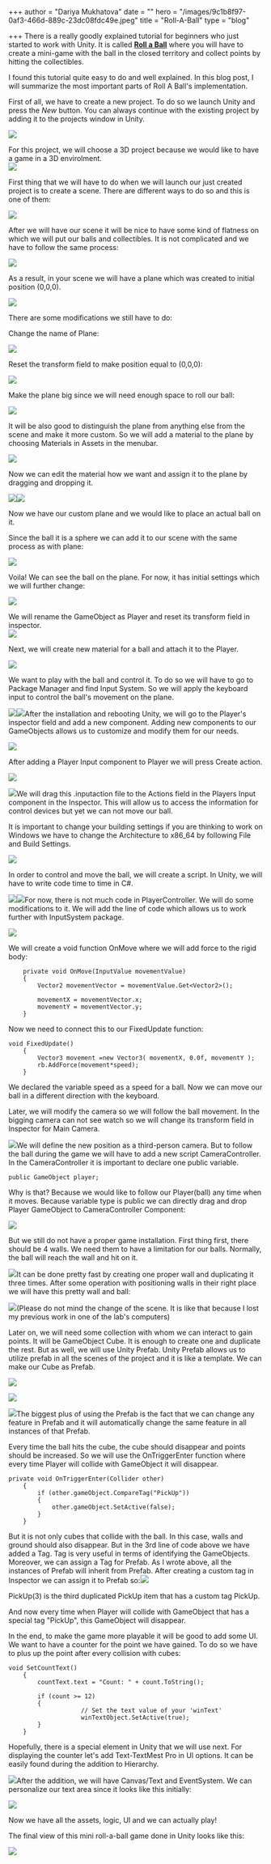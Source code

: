 +++
author = "Dariya Mukhatova"
date = ""
hero = "/images/9c1b8f97-0af3-466d-889c-23dc08fdc49e.jpeg"
title = "Roll-A-Ball"
type = "blog"

+++
There is a really goodly explained tutorial for beginners who just started to work with Unity. It is called [**Roll a Ball**](https://learn.unity.com/project/roll-a-ball) where you will have to create a mini-game with the ball in the closed territory and collect points by hitting the collectibles.

I found this tutorial quite easy to do and well explained. In this blog post, I will summarize the most important parts of Roll A Ball's implementation.

First of all, we have to create a new project. To do so we launch Unity and press the _New_ button. You can always continue with the existing project by adding it to the projects window in Unity.

![](/images/screenshot-2022-02-27-134851.png)

For this project, we will choose a 3D project because we would like to have a game in a 3D envirolment.  
![](/images/screenshot-2022-02-27-135158.png)

First thing that we will have to do when we will launch our just created project is to create a scene. There are different ways to do so and this is one of them:

![](/images/screenshot-2022-02-27-135615.png)

After we will have our scene it will be nice to have some kind of flatness on which we will put our balls and collectibles. It is not complicated and we have to follow the same process:

![](/images/5.png)

As a result, in your scene we will have a plane which was created to initial position (0,0,0).

![](/images/6.png)

There are some modifications we still have to do:

Change the name of Plane:

![](/images/7.png)

Reset the transform field to make position equal to (0,0,0):

![](/images/7-5.png)

Make the plane big since we will need enough space to roll our ball:

![](/images/8.png)

It will be also good to distinguish the plane from anything else from the scene and make it more custom. So we will add a material to the plane by choosing Materials in Assets in the menubar.

![](/images/10d.png)

Now we can edit the material how we want and assign it to the plane by dragging and dropping it.

![](/images/11.png)![](/images/12.png)

Now we have our custom plane and we would like to place an actual ball on it.

Since the ball it is a sphere we can add it to our scene with the same process as with plane:

![](/images/13.png)

Voila! We can see the ball on the plane. For now, it has initial settings which we will further change:

![](/images/15.png)

We will rename the GameObject as Player and reset its transform field in inspector.  
![](/images/14.png)

Next, we will create new material for a ball and attach it to the Player.

![](/images/16.png)

We want to play with the ball and control it. To do so we will have to go to Package Manager and find Input System. So we will apply the keyboard input to control the ball's movement on the plane.

![](/images/16-5.png)![](/images/17.png)After the installation and rebooting Unity, we will go to the Player's inspector field and add a new component. Adding new components to our GameObjects allows us to customize and modify them for our needs.

![](/images/18.png)

After adding a Player Input component to Player we will press Create action.

![](/images/2022-02-27-17-56-58.png)

![](/images/20.png)We will drag this .inputaction file to the Actions field in the Players Input component in the Inspector. This will allow us to access the information for control devices but yet we can not move our ball.

It is important to change your building settings if you are thinking to work on Windows we have to change the Architecture to x86_64 by following File and Build Settings.

![](/images/27.png)

In order to control and move the ball, we will create a script. In Unity, we will have to write code time to time in C#.

![](/images/22.png)![](/images/23.png)For now, there is not much code in PlayerController. We will do some modifications to it. We will add the line of code which allows us to work further with InputSystem package.

![](/images/24.png)

We will create a void function OnMove where we will add force to the rigid body:

        private void OnMove(InputValue movementValue)
        {
            Vector2 movementVector = movementValue.Get<Vector2>();
    
            movementX = movementVector.x;
            movementY = movementVector.y;
        }

Now we need to connect this to our FixedUpdate function:

    void FixedUpdate()
        {
            Vector3 movement =new Vector3( movementX, 0.0f, movementY );
            rb.AddForce(movement*speed);
        }

We declared the variable speed as a speed for a ball. Now we can move our ball in a different direction with the keyboard.

Later, we will modify the camera so we will follow the ball movement. In the bigging camera can not see watch so we will change its transform field in Inspector for Main Camera.

![](/images/25.png)We will define the new position as a third-person camera. But to follow the ball during the game we will have to add a new script CameraController. In the CameraController it is important to declare one public variable.

    public GameObject player;

Why is that? Because we would like to follow our Player(ball) any time when it moves. Because variable type is public we can directly drag and drop Player GameObject to CameraController Component:

![](/images/28.png)

But we still do not have a proper game installation. First thing first, there should be 4 walls. We need them to have a limitation for our balls. Normally, the ball will reach the wall and hit on it.

![](/images/29.png)It can be done pretty fast by creating one proper wall and duplicating it three times. After some operation with positioning walls in their right place we will have this pretty wall and ball:

![](/images/30.png)(Please do not mind the change of the scene. It is like that because I lost my previous work in one of the lab's computers)

Later on, we will need some collection with whom we can interact to gain points. It will be GameObject Cube. It is enough to create one and duplicate the rest. But as well, we will use Unity Prefab. Unity Prefab allows us to utilize prefab in all the scenes of the project and it is like a template. We can make our Cube as Prefab.

![](/images/31.png)

![](/images/32.png)

![](/images/33.png)The biggest plus of using the Prefab is the fact that we can change any feature in Prefab and it will automatically change the same feature in all instances of that Prefab.

Every time the ball hits the cube, the cube should disappear and points should be increased. So we will use the OnTriggerEnter function where every time Player will collide with GameObject it will disappear.

    private void OnTriggerEnter(Collider other)
        {
            if (other.gameObject.CompareTag("PickUp")) 
            {
                other.gameObject.SetActive(false);
            }
        }

But it is not only cubes that collide with the ball. In this case, walls and ground should also disappear. But in the 3rd line of code above we have added a Tag. Tag is very useful in terms of identifying the GameObjects. Moreover, we can assign a Tag for Prefab. As I wrote above, all the instances of Prefab will inherit from Prefab. After creating a custom tag in Inspector we can assign it to Prefab so:![](/images/34.png)

PickUp(3) is the third duplicated PickUp item that has a custom tag PickUp.

And now every time when Player will collide with GameObject that has a special tag "PickUp", this GameObject will disappear.

In the end, to make the game more playable it will be good to add some UI. We want to have a counter for the point we have gained. To do so we have to plus up the point after every collision with cubes:

    void SetCountText()
    	{
    		countText.text = "Count: " + count.ToString();
    
    		if (count >= 12) 
    		{
                        // Set the text value of your 'winText'
                        winTextObject.SetActive(true);
    		}
    	}

Hopefully, there is a special element in Unity that we will use next. For displaying the counter let's add Text-TextMest Pro in UI options. It can be easily found during the addition to Hierarchy. 

![](/images/35.png)After the addition, we will have Canvas/Text and EventSystem. We can personalize our text area since it looks like this initially:

![](/images/36.png)

Now we have all the assets, logic, UI and we can actually play!

The final view of this mini roll-a-ball game done in Unity looks like this:

![](/images/37.png)